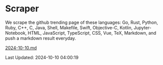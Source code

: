 # Scraper

We scrape the github trending page of these languages: Go, Rust, Python, Ruby, C++, C, Java, Shell, Makefile, Swift, Objective-C, Kotlin, Jupyter-Notebook, HTML, JavaScript, TypeScript, CSS, Vue, TeX, Markdown, and push a markdown result everyday.

[2024-10-10.md](https://github.com/yangwenmai/github-trending-backup/blob/master/2024-10-10.md)

Last Updated: 2024-10-10 04:00:19
